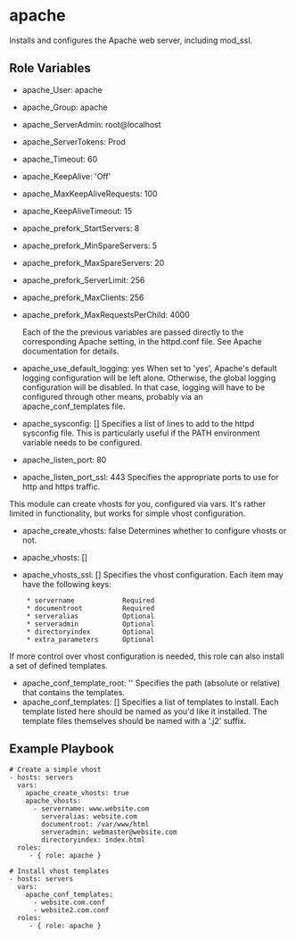 apache
======

Installs and configures the Apache web server, including mod_ssl.

Role Variables
--------------

 * apache_User: apache
 * apache_Group: apache

 * apache_ServerAdmin: root@localhost
 * apache_ServerTokens: Prod

 * apache_Timeout: 60

 * apache_KeepAlive: 'Off'
 * apache_MaxKeepAliveRequests: 100
 * apache_KeepAliveTimeout: 15

 * apache_prefork_StartServers: 8
 * apache_prefork_MinSpareServers: 5
 * apache_prefork_MaxSpareServers: 20
 * apache_prefork_ServerLimit: 256
 * apache_prefork_MaxClients: 256
 * apache_prefork_MaxRequestsPerChild: 4000

    Each of the the previous variables are passed directly to the
    corresponding Apache setting, in the httpd.conf file. See Apache
    documentation for details.

 * apache_use_default_logging: yes
    When set to 'yes', Apache's default logging configuration will be left
    alone. Otherwise, the global logging configuration will be disabled. In
    that case, logging will have to be configured through other means,
    probably via an apache_conf_templates file.

 * apache_sysconfig: []
    Specifies a list of lines to add to the httpd sysconfig file. This is
    particularly useful if the PATH environment variable needs to be
    configured.

 * apache_listen_port: 80
 * apache_listen_port_ssl: 443
    Specifies the appropriate ports to use for http and https traffic.

This module can create vhosts for you, configured via vars. It's rather
limited in functionality, but works for simple vhost configuration.

 * apache_create_vhosts: false
    Determines whether to configure vhosts or not.
 * apache_vhosts: []
 * apache_vhosts_ssl: []
    Specifies the vhost configuration. Each item may have the following keys:

        * servername            Required
        * documentroot          Required
        * serveralias           Optional
        * serveradmin           Optional
        * directoryindex        Optional
        * extra_parameters      Optional

If more control over vhost configuration is needed, this role can also
install a set of defined templates.

 * apache_conf_template_root: ''
    Specifies the path (absolute or relative) that contains the templates.
 * apache_conf_templates: []
    Specifies a list of templates to install. Each template listed here
    should be named as you'd like it installed. The template files themselves
    should be named with a '.j2' suffix.

Example Playbook
----------------

    # Create a simple vhost
    - hosts: servers
      vars:
        apache_create_vhosts: true
        apache_vhosts:
          - servername: www.website.com
            serveralias: website.com
            documentroot: /var/www/html
            serveradmin: webmaster@website.com
            directoryindex: index.html
      roles:
         - { role: apache }

    # Install vhost templates
    - hosts: servers
      vars:
        apache_conf_templates:
          - website.com.conf
          - website2.com.conf
      roles:
         - { role: apache }

